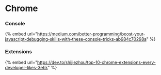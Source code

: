 # Chrome

### Console

{% embed url="https://medium.com/better-programming/boost-your-javascript-debugging-skills-with-these-console-tricks-ab984c70298a" %}

### Extensions

{% embed url="https://dev.to/shijiezhou/top-10-chrome-extensions-every-developer-likes-3ehk" %}



